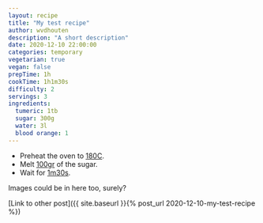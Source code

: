 ```yaml
---
layout: recipe
title: "My test recipe"
author: wvdhouten
description: "A short description"
date: 2020-12-10 22:00:00
categories: temporary
vegetarian: true
vegan: false
prepTime: 1h
cookTime: 1h1m30s
difficulty: 2
servings: 3
ingredients: 
  tumeric: 1tb
  sugar: 300g
  water: 3l
  blood orange: 1
---
```


* Preheat the oven to [180C](#temperature).
* Melt [100gr](#measurement) of the sugar.
* Wait for [1m30s](#timer).

Images could be in here too, surely?

[Link to other post]({{ site.baseurl }}{% post_url 2020-12-10-my-test-recipe %})
